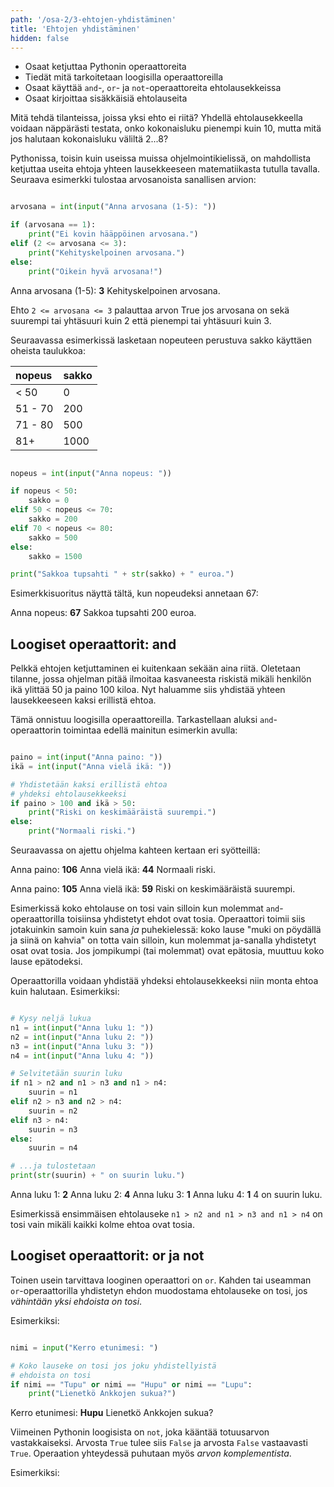 ```yaml
---
path: '/osa-2/3-ehtojen-yhdistäminen'
title: 'Ehtojen yhdistäminen'
hidden: false
---
```



<text-box variant='learningObjectives' name='Oppimistavoitteet'>

- Osaat ketjuttaa Pythonin operaattoreita
- Tiedät mitä tarkoitetaan loogisilla operaattoreilla
- Osaat käyttää `and`-, `or`- ja `not`-operaattoreita ehtolausekkeissa
- Osaat kirjoittaa sisäkkäisiä ehtolauseita

</text-box>

Mitä tehdä tilanteissa, joissa yksi ehto ei riitä? Yhdellä ehtolausekkeella voidaan näppärästi testata, onko kokonaisluku pienempi kuin 10, mutta mitä jos halutaan kokonaisluku väliltä 2...8?

Pythonissa, toisin kuin useissa muissa ohjelmointikielissä, on mahdollista ketjuttaa useita ehtoja yhteen lausekkeeseen matematiikasta tutulla tavalla. Seuraava esimerkki tulostaa arvosanoista sanallisen arvion:

```python

arvosana = int(input("Anna arvosana (1-5): "))

if (arvosana == 1):
    print("Ei kovin hääppöinen arvosana.")
elif (2 <= arvosana <= 3):
    print("Kehityskelpoinen arvosana.")
else:
    print("Oikein hyvä arvosana!")

```

<sample-output>

Anna arvosana (1-5): **3**
Kehityskelpoinen arvosana.

</sample-output>

Ehto `2 <= arvosana <= 3` palauttaa arvon True jos arvosana on sekä suurempi tai yhtäsuuri kuin 2 että pienempi tai yhtäsuuri kuin 3.

Seuraavassa esimerkissä lasketaan nopeuteen perustuva sakko käyttäen oheista taulukkoa:

 nopeus | sakko
:-----|:------
< 50 | 0
51 - 70 | 200
71 - 80 | 500
81+ | 1000

```python

nopeus = int(input("Anna nopeus: "))

if nopeus < 50:
    sakko = 0
elif 50 < nopeus <= 70:
    sakko = 200
elif 70 < nopeus <= 80:
    sakko = 500
else:
    sakko = 1500

print("Sakkoa tupsahti " + str(sakko) + " euroa.")

```

Esimerkkisuoritus näyttä tältä, kun nopeudeksi annetaan 67:

<sample-output>

Anna nopeus: **67**
Sakkoa tupsahti 200 euroa.

</sample-output>

## Loogiset operaattorit: and

Pelkkä ehtojen ketjuttaminen ei kuitenkaan sekään aina riitä. Oletetaan tilanne, jossa ohjelman pitää ilmoitaa kasvaneesta riskistä mikäli henkilön ikä ylittää 50 ja paino 100 kiloa. Nyt haluamme siis yhdistää yhteen lausekkeeseen kaksi erillistä ehtoa.

Tämä onnistuu loogisilla operaattoreilla. Tarkastellaan aluksi `and`-operaattorin toimintaa edellä mainitun esimerkin avulla:

```python

paino = int(input("Anna paino: "))
ikä = int(input("Anna vielä ikä: "))

# Yhdistetään kaksi erillistä ehtoa
# yhdeksi ehtolausekkeeksi
if paino > 100 and ikä > 50:
    print("Riski on keskimääräistä suurempi.")
else:
    print("Normaali riski.")

```

Seuraavassa on ajettu ohjelma kahteen kertaan eri syötteillä:

<sample-output>

Anna paino: **106**
Anna vielä ikä: **44**
Normaali riski.

Anna paino: **105**
Anna vielä ikä: **59**
Riski on keskimääräistä suurempi.

</sample-output>


Esimerkissä koko ehtolause on tosi vain silloin kun molemmat `and`-operaattorilla toisiinsa yhdistetyt ehdot ovat tosia. Operaattori toimii siis jotakuinkin samoin kuin sana _ja_ puhekielessä: koko lause "muki on pöydällä ja siinä on kahvia" on totta vain silloin, kun molemmat ja-sanalla yhdistetyt osat ovat tosia. Jos jompikumpi (tai molemmat) ovat epätosia, muuttuu koko lause epätodeksi.

Operaattorilla voidaan yhdistää yhdeksi ehtolausekkeeksi niin monta ehtoa kuin halutaan. Esimerkiksi:

```python

# Kysy neljä lukua
n1 = int(input("Anna luku 1: "))
n2 = int(input("Anna luku 2: "))
n3 = int(input("Anna luku 3: "))
n4 = int(input("Anna luku 4: "))

# Selvitetään suurin luku
if n1 > n2 and n1 > n3 and n1 > n4:
    suurin = n1
elif n2 > n3 and n2 > n4:
    suurin = n2
elif n3 > n4:
    suurin = n3
else:
    suurin = n4

# ...ja tulostetaan
print(str(suurin) + " on suurin luku.")

```

<sample-output>

Anna luku 1: **2**
Anna luku 2: **4**
Anna luku 3: **1**
Anna luku 4: **1**
4 on suurin luku.

</sample-output>

Esimerkissä ensimmäisen ehtolauseke `n1 > n2 and n1 > n3 and n1 > n4` on tosi vain mikäli kaikki kolme ehtoa ovat tosia.


## Loogiset operaattorit: or ja not

Toinen usein tarvittava looginen operaattori on `or`. Kahden tai useamman `or`-operaattorilla yhdistetyn ehdon muodostama ehtolauseke on tosi, jos _vähintään yksi ehdoista on tosi_.

Esimerkiksi:

```python

nimi = input("Kerro etunimesi: ")

# Koko lauseke on tosi jos joku yhdistellyistä
# ehdoista on tosi
if nimi == "Tupu" or nimi == "Hupu" or nimi == "Lupu":
    print("Lienetkö Ankkojen sukua?")

```

<sample-output>

Kerro etunimesi: **Hupu**
Lienetkö Ankkojen sukua?

</sample-output>

Viimeinen Pythonin loogisista on `not`, joka kääntää totuusarvon vastakkaiseksi. Arvosta `True` tulee siis `False` ja arvosta `False` vastaavasti `True`. Operaation yhteydessä puhutaan myös _arvon komplementista_.

Esimerkiksi:

```python

```
